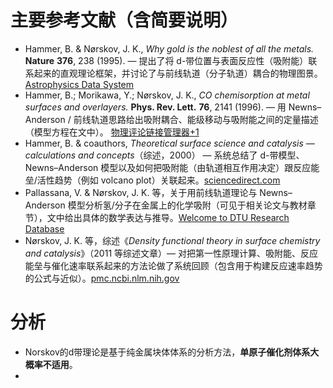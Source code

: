 # 主要参考文献（含简要说明）

- Hammer, B. & Nørskov, J. K., _Why gold is the noblest of all the metals._ **Nature** **376**, 238 (1995). — 提出了将 d-带位置与表面反应性（吸附能）联系起来的直观理论框架，并讨论了与前线轨道（分子轨道）耦合的物理图景。 [Astrophysics Data System](https://ui.adsabs.harvard.edu/abs/1995Natur.376..238H/abstract?utm_source=chatgpt.com)
- Hammer, B.; Morikawa, Y.; Nørskov, J. K., _CO chemisorption at metal surfaces and overlayers._ **Phys. Rev. Lett.** **76**, 2141 (1996). — 用 Newns–Anderson / 前线轨道思路给出吸附耦合、能级移动与吸附能之间的定量描述（模型方程在文中）。 [物理评论链接管理器+1](https://link.aps.org/doi/10.1103/PhysRevLett.76.2141?utm_source=chatgpt.com)
- Hammer, B. & coauthors, _Theoretical surface science and catalysis — calculations and concepts_（综述，2000） — 系统总结了 d-带模型、Newns–Anderson 模型以及如何把吸附能（由轨道相互作用决定）跟反应能垒/活性趋势（例如 volcano plot）关联起来。[sciencedirect.com](https://www.sciencedirect.com/science/article/pii/S0360056402450134?utm_source=chatgpt.com)
- Pallassana, V. & Nørskov, J. K. 等，关于用前线轨道理论与 Newns–Anderson 模型分析氢/分子在金属上的化学吸附（可见于相关论文与教材章节），文中给出具体的数学表达与推导。[Welcome to DTU Research Database](https://orbit.dtu.dk/files/4136378/Jens.pdf?utm_source=chatgpt.com)
- Nørskov, J. K. 等，综述《*Density functional theory in surface chemistry and catalysis*》（2011 等综述文章）— 对把第一性原理计算、吸附能、反应能垒与催化速率联系起来的方法论做了系统回顾（包含用于构建反应速率趋势的公式与近似）。[pmc.ncbi.nlm.nih.gov](https://pmc.ncbi.nlm.nih.gov/articles/PMC3024687/?utm_source=chatgpt.com)
# 分析
- Norskov的d带理论是基于纯金属块体体系的分析方法，**单原子催化剂体系大概率不适用**。
- 